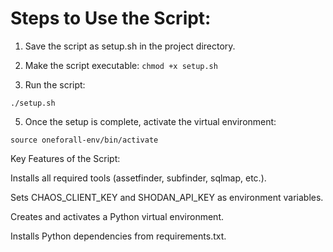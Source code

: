 # Steps to Use the Script:

1. Save the script as setup.sh in the project directory.


2. Make the script executable:
`
chmod +x setup.sh
`

3. Run the script:
   
`
./setup.sh
`

5. Once the setup is complete, activate the virtual environment:

`
source oneforall-env/bin/activate
`


Key Features of the Script:

Installs all required tools (assetfinder, subfinder, sqlmap, etc.).

Sets CHAOS_CLIENT_KEY and SHODAN_API_KEY as environment variables.

Creates and activates a Python virtual environment.

Installs Python dependencies from requirements.txt.

